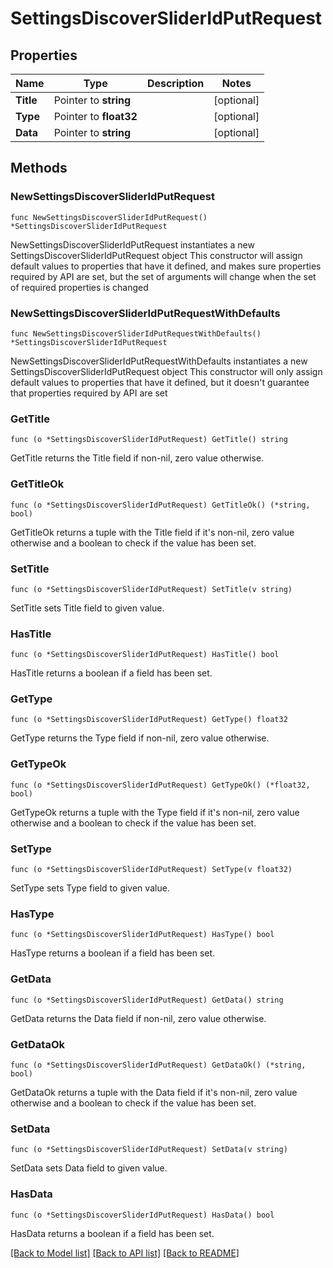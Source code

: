 # SettingsDiscoverSliderIdPutRequest

## Properties

Name | Type | Description | Notes
------------ | ------------- | ------------- | -------------
**Title** | Pointer to **string** |  | [optional] 
**Type** | Pointer to **float32** |  | [optional] 
**Data** | Pointer to **string** |  | [optional] 

## Methods

### NewSettingsDiscoverSliderIdPutRequest

`func NewSettingsDiscoverSliderIdPutRequest() *SettingsDiscoverSliderIdPutRequest`

NewSettingsDiscoverSliderIdPutRequest instantiates a new SettingsDiscoverSliderIdPutRequest object
This constructor will assign default values to properties that have it defined,
and makes sure properties required by API are set, but the set of arguments
will change when the set of required properties is changed

### NewSettingsDiscoverSliderIdPutRequestWithDefaults

`func NewSettingsDiscoverSliderIdPutRequestWithDefaults() *SettingsDiscoverSliderIdPutRequest`

NewSettingsDiscoverSliderIdPutRequestWithDefaults instantiates a new SettingsDiscoverSliderIdPutRequest object
This constructor will only assign default values to properties that have it defined,
but it doesn't guarantee that properties required by API are set

### GetTitle

`func (o *SettingsDiscoverSliderIdPutRequest) GetTitle() string`

GetTitle returns the Title field if non-nil, zero value otherwise.

### GetTitleOk

`func (o *SettingsDiscoverSliderIdPutRequest) GetTitleOk() (*string, bool)`

GetTitleOk returns a tuple with the Title field if it's non-nil, zero value otherwise
and a boolean to check if the value has been set.

### SetTitle

`func (o *SettingsDiscoverSliderIdPutRequest) SetTitle(v string)`

SetTitle sets Title field to given value.

### HasTitle

`func (o *SettingsDiscoverSliderIdPutRequest) HasTitle() bool`

HasTitle returns a boolean if a field has been set.

### GetType

`func (o *SettingsDiscoverSliderIdPutRequest) GetType() float32`

GetType returns the Type field if non-nil, zero value otherwise.

### GetTypeOk

`func (o *SettingsDiscoverSliderIdPutRequest) GetTypeOk() (*float32, bool)`

GetTypeOk returns a tuple with the Type field if it's non-nil, zero value otherwise
and a boolean to check if the value has been set.

### SetType

`func (o *SettingsDiscoverSliderIdPutRequest) SetType(v float32)`

SetType sets Type field to given value.

### HasType

`func (o *SettingsDiscoverSliderIdPutRequest) HasType() bool`

HasType returns a boolean if a field has been set.

### GetData

`func (o *SettingsDiscoverSliderIdPutRequest) GetData() string`

GetData returns the Data field if non-nil, zero value otherwise.

### GetDataOk

`func (o *SettingsDiscoverSliderIdPutRequest) GetDataOk() (*string, bool)`

GetDataOk returns a tuple with the Data field if it's non-nil, zero value otherwise
and a boolean to check if the value has been set.

### SetData

`func (o *SettingsDiscoverSliderIdPutRequest) SetData(v string)`

SetData sets Data field to given value.

### HasData

`func (o *SettingsDiscoverSliderIdPutRequest) HasData() bool`

HasData returns a boolean if a field has been set.


[[Back to Model list]](../README.md#documentation-for-models) [[Back to API list]](../README.md#documentation-for-api-endpoints) [[Back to README]](../README.md)


